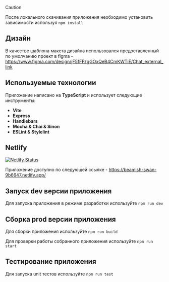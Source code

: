 > [!CAUTION]
> После локального скачивания приложения необходимо установить зависимости используя `npm install`

## Дизайн

В качестве шаблона макета дизайна использовался предоставленный по умолчанию проект в figma - https://www.figma.com/design/jF5fFFzgGOxQeB4CmKWTiE/Chat_external_link

## Используемые технологии

Приложение написано на **TypeScript** и использует следующие инструменты:

- **Vite**
- **Express**
- **Handlebars**
- **Mocha & Chai & Sinon**
- **ESLint & Stylelint**

## Netlify

[![Netlify Status](https://api.netlify.com/api/v1/badges/0eda1ef2-c6ca-490f-8efe-34e97015e475/deploy-status)](https://app.netlify.com/sites/beamish-swan-9b6647/deploys)

Приложение доступно по следующей ссылке - https://beamish-swan-9b6647.netlify.app/

## Запуск dev версии приложения

Для запуска приложения в режиме разработки используйте `npm run dev`

## Сборка prod версии приложения

Для сборки приложения используйте `npm run build`

Для проверки работы собранного приложения используйте `npm run start`

## Тестирование приложения

Для запуска unit тестов используйте `npm run test`
